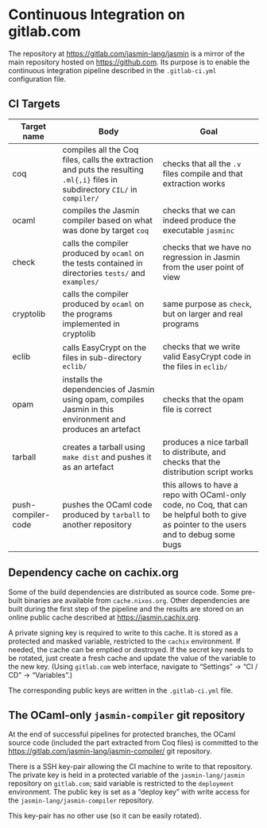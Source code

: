 # Continuous Integration on gitlab.com

The repository at <https://gitlab.com/jasmin-lang/jasmin> is a mirror of the
main repository hosted on <https://github.com>. Its purpose is to enable the
continuous integration pipeline described in the `.gitlab-ci.yml` configuration
file.

## CI Targets

| Target name        | Body          | Goal  |
| ------------------ | ------------- | ----- |
| coq | compiles all the Coq files, calls the extraction and puts the resulting `.ml{,i}` files in subdirectory `CIL/` in `compiler/`      | checks that all the `.v` files compile and that extraction works |
| ocaml     | compiles the Jasmin compiler based on what was done by target `coq`      | checks that we can indeed produce the executable `jasminc` |
| check | calls the compiler produced by `ocaml` on the tests contained in directories `tests/` and `examples/`     | checks that we have no regression in Jasmin from the user point of view |
| cryptolib | calls the compiler produced by `ocaml` on the programs implemented in cryptolib | same purpose as `check`, but on larger and real programs |
| eclib | calls EasyCrypt on the files in sub-directory `eclib/` | checks that we write valid EasyCrypt code in the files in `eclib/` |
| opam | installs the dependencies of Jasmin using opam, compiles Jasmin in this environment and produces an artefact | checks that the opam file is correct |
| tarball | creates a tarball using `make dist` and pushes it as an artefact | produces a nice tarball to distribute, and checks that the distribution script works |
| push-compiler-code | pushes the OCaml code produced by `tarball` to another repository | this allows to have a repo with OCaml-only code, no Coq, that can be helpful both to give as pointer to the users and to debug some bugs |

## Dependency cache on cachix.org

Some of the build dependencies are distributed as source code.  Some pre-built
binaries are available from `cache.nixos.org`. Other dependencies are built
during the first step of the pipeline and the results are stored on an online
public cache described at <https://jasmin.cachix.org>.

A private signing key is required to write to this cache. It is stored as a
protected and masked variable, restricted to the `cachix` environment.  If
needed, the cache can be emptied or destroyed.  If the secret key needs to be
rotated, just create a fresh cache and update the value of the variable to the
new key.  (Using `gitlab.com` web interface, navigate to “Settings” → “CI / CD”
→ “Variables”.)

The corresponding public keys are written in the `.gitlab-ci.yml` file.

## The OCaml-only `jasmin-compiler` git repository

At the end of successful pipelines for protected branches, the OCaml source code
(included the part extracted from Coq files) is committed to the
<https://gitlab.com/jasmin-lang/jasmin-compiler/> git repository.

There is a SSH key-pair allowing the CI machine to write to that repository. The
private key is held in a protected variable of the `jasmin-lang/jasmin`
repository on `gitlab.com`; said variable is restricted to the `deployment`
environment. The public key is set as a “deploy key” with write access for the
`jasmin-lang/jasmin-compiler` repository.

This key-pair has no other use (so it can be easily rotated).
